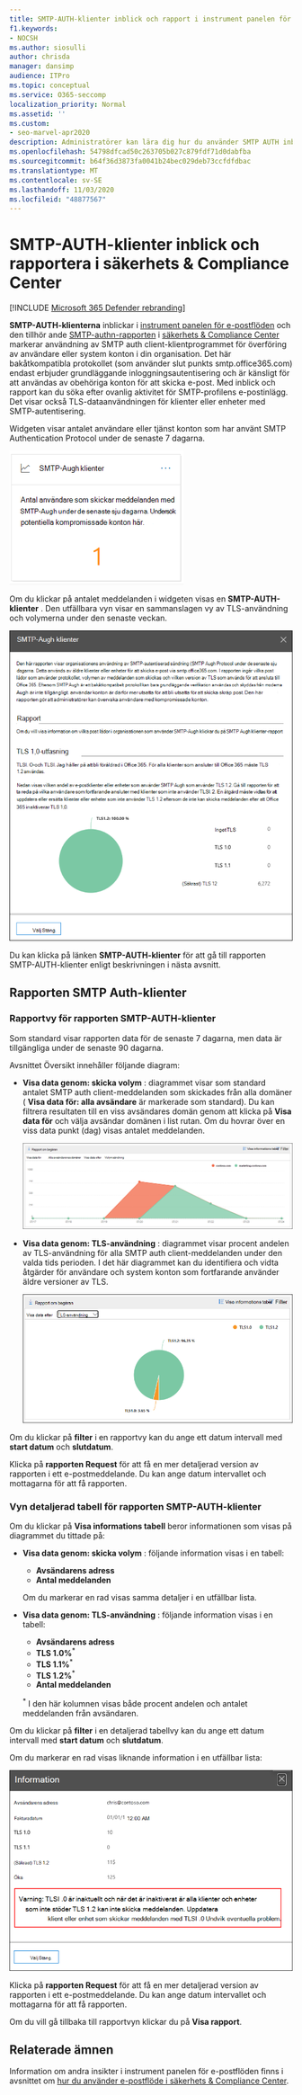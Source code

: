 ```yaml
---
title: SMTP-AUTH-klienter inblick och rapport i instrument panelen för e-postflöde
f1.keywords:
- NOCSH
ms.author: siosulli
author: chrisda
manager: dansimp
audience: ITPro
ms.topic: conceptual
ms.service: O365-seccomp
localization_priority: Normal
ms.assetid: ''
ms.custom:
- seo-marvel-apr2020
description: Administratörer kan lära dig hur du använder SMTP AUTH inblick och rapport i instrument panelen för e-postflöde i säkerhets & Compliance Center för att övervaka e-avsändare i organisationen som använder autentiserad SMTP (SMTP AUTH) för att skicka e-postmeddelanden.
ms.openlocfilehash: 54798dfcad50c263705b027c879fdf71d0dabfba
ms.sourcegitcommit: b64f36d3873fa0041b24bec029deb73ccfdfdbac
ms.translationtype: MT
ms.contentlocale: sv-SE
ms.lasthandoff: 11/03/2020
ms.locfileid: "48877567"
---
```

# <a name="smtp-auth-clients-insight-and-report-in-the-security--compliance-center"></a>SMTP-AUTH-klienter inblick och rapportera i säkerhets & Compliance Center

[!INCLUDE [Microsoft 365 Defender rebranding](../includes/microsoft-defender-for-office.md)]


**SMTP-AUTH-klienterna** inblickar i [instrument panelen för e-postflöden](mail-flow-insights-v2.md) och den tillhör ande [SMTP-authn-rapporten](#smtp-auth-clients-report) i [säkerhets & Compliance Center](https://protection.office.com) markerar användning av SMTP auth client-klientprogrammet för överföring av användare eller system konton i din organisation. Det här bakåtkompatibla protokollet (som använder slut punkts smtp.office365.com) endast erbjuder grundläggande inloggningsautentisering och är känsligt för att användas av obehöriga konton för att skicka e-post. Med inblick och rapport kan du söka efter ovanlig aktivitet för SMTP-profilens e-postinlägg. Det visar också TLS-dataanvändningen för klienter eller enheter med SMTP-autentisering.

Widgeten visar antalet användare eller tjänst konton som har använt SMTP Authentication Protocol under de senaste 7 dagarna.

![Widget för SMTP-AUTH-klienter i instrument panelen för e-postflöde i säkerhets & Compliance Center](../../media/mfi-smtp-auth-clients-report-widget.png)

Om du klickar på antalet meddelanden i widgeten visas en **SMTP-AUTH-klienter** . Den utfällbara vyn visar en sammanslagen vy av TLS-användning och volymerna under den senaste veckan.

![Information utfälld när du klickar på widgeten SMTP-AUTH-klienter i instrument panelen för e-postflöde](../../media/mfi-smtp-auth-clients-report-details.png)

Du kan klicka på länken **SMTP-AUTH-klienter** för att gå till rapporten SMTP-AUTH-klienter enligt beskrivningen i nästa avsnitt.

## <a name="smtp-auth-clients-report"></a>Rapporten SMTP Auth-klienter

### <a name="report-view-for-the-smtp-auth-clients-report"></a>Rapportvy för rapporten SMTP-AUTH-klienter

Som standard visar rapporten data för de senaste 7 dagarna, men data är tillgängliga under de senaste 90 dagarna.

Avsnittet Översikt innehåller följande diagram:

- **Visa data genom: skicka volym** : diagrammet visar som standard antalet SMTP auth client-meddelanden som skickades från alla domäner ( **Visa data för: alla avsändare** är markerade som standard). Du kan filtrera resultaten till en viss avsändares domän genom att klicka på **Visa data för** och välja avsändar domänen i list rutan. Om du hovrar över en viss data punkt (dag) visas antalet meddelanden.

  ![Skicka vyn volym i rapporten SMTP-AUTH-klienter i säkerhets & efterlevnad](../../media/mfi-smtp-auth-clients-report-sending-volume-view.png)

- **Visa data genom: TLS-användning** : diagrammet visar procent andelen av TLS-användning för alla SMTP auth client-meddelanden under den valda tids perioden. I det här diagrammet kan du identifiera och vidta åtgärder för användare och system konton som fortfarande använder äldre versioner av TLS.

  ![Vyn användning av TLS i rapporten SMTP-AUTH-klienter i säkerhets & efterlevnad](../../media/mfi-smtp-auth-clients-report-tls-usage-view.png)

Om du klickar på **filter** i en rapportvy kan du ange ett datum intervall med **start datum** och **slutdatum**.

Klicka på **rapporten Request** för att få en mer detaljerad version av rapporten i ett e-postmeddelande. Du kan ange datum intervallet och mottagarna för att få rapporten.

### <a name="details-table-view-for-the-smtp-auth-clients-report"></a>Vyn detaljerad tabell för rapporten SMTP-AUTH-klienter

Om du klickar på **Visa informations tabell** beror informationen som visas på diagrammet du tittade på:

- **Visa data genom: skicka volym** : följande information visas i en tabell:

  - **Avsändarens adress**
  - **Antal meddelanden**

  Om du markerar en rad visas samma detaljer i en utfällbar lista.

- **Visa data genom: TLS-användning** : följande information visas i en tabell:

  - **Avsändarens adress**
  - **TLS 1.0%**<sup>\*</sup>
  - **TLS 1.1%**<sup>\*</sup>
  - **TLS 1.2%**<sup>\*</sup>
  - **Antal meddelanden**

  <sup>\*</sup> I den här kolumnen visas både procent andelen och antalet meddelanden från avsändaren.

Om du klickar på **filter** i en detaljerad tabellvy kan du ange ett datum intervall med **start datum** och **slutdatum**.

Om du markerar en rad visas liknande information i en utfällbar lista:

![Information som utfälls från tabellen information i vyn TLS-användning i SMTP-authn-klienter](../../media/mfi-smtp-auth-clients-report-tls-usage-view-view-details-table-details.png)

Klicka på **rapporten Request** för att få en mer detaljerad version av rapporten i ett e-postmeddelande. Du kan ange datum intervallet och mottagarna för att få rapporten.

Om du vill gå tillbaka till rapportvyn klickar du på **Visa rapport**.

## <a name="related-topics"></a>Relaterade ämnen

Information om andra insikter i instrument panelen för e-postflöden finns i avsnittet om [hur du använder e-postflöde i säkerhets & Compliance Center](mail-flow-insights-v2.md).
